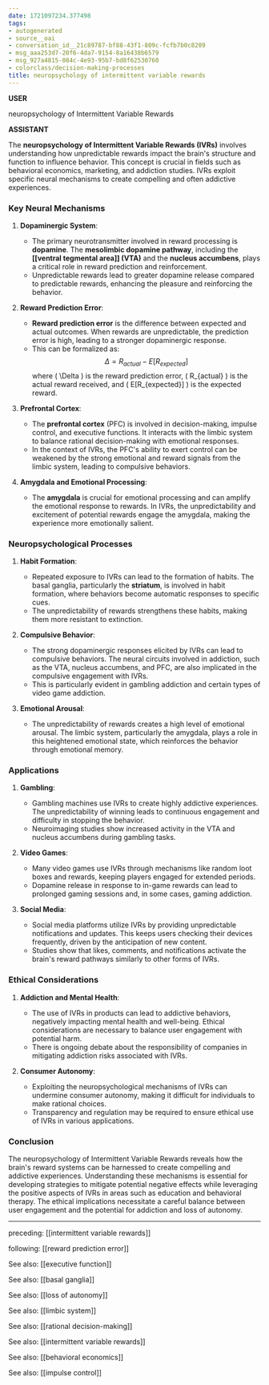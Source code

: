 ```yaml
---
date: 1721097234.377498
tags:
- autogenerated
- source__oai
- conversation_id__21c89787-bf88-43f1-809c-fcfb7b0c8209
- msg_aaa253d7-20f6-4da7-9154-8a16438b6579
- msg_927a4815-084c-4e93-95b7-bd8f62530760
- colorclass/decision-making-processes
title: neuropsychology of intermittent variable rewards
---
```


**USER**

neuropsychology of Intermittent Variable Rewards


**ASSISTANT**

The **neuropsychology of Intermittent Variable Rewards (IVRs)** involves understanding how unpredictable rewards impact the brain's structure and function to influence behavior. This concept is crucial in fields such as behavioral economics, marketing, and addiction studies. IVRs exploit specific neural mechanisms to create compelling and often addictive experiences.

### Key Neural Mechanisms

1. **Dopaminergic System**:
   - The primary neurotransmitter involved in reward processing is **dopamine**. The **mesolimbic dopamine pathway**, including the **[[ventral tegmental area]] (VTA)** and the **nucleus accumbens**, plays a critical role in reward prediction and reinforcement.
   - Unpredictable rewards lead to greater dopamine release compared to predictable rewards, enhancing the pleasure and reinforcing the behavior.

2. **Reward Prediction Error**:
   - **Reward prediction error** is the difference between expected and actual outcomes. When rewards are unpredictable, the prediction error is high, leading to a stronger dopaminergic response.
   - This can be formalized as:
     $$ \Delta = R_{actual} - E[R_{expected}] $$
     where \( \Delta \) is the reward prediction error, \( R_{actual} \) is the actual reward received, and \( E[R_{expected}] \) is the expected reward.

3. **Prefrontal Cortex**:
   - The **prefrontal cortex** (PFC) is involved in decision-making, impulse control, and executive functions. It interacts with the limbic system to balance rational decision-making with emotional responses.
   - In the context of IVRs, the PFC's ability to exert control can be weakened by the strong emotional and reward signals from the limbic system, leading to compulsive behaviors.

4. **Amygdala and Emotional Processing**:
   - The **amygdala** is crucial for emotional processing and can amplify the emotional response to rewards. In IVRs, the unpredictability and excitement of potential rewards engage the amygdala, making the experience more emotionally salient.

### Neuropsychological Processes

1. **Habit Formation**:
   - Repeated exposure to IVRs can lead to the formation of habits. The basal ganglia, particularly the **striatum**, is involved in habit formation, where behaviors become automatic responses to specific cues.
   - The unpredictability of rewards strengthens these habits, making them more resistant to extinction.

2. **Compulsive Behavior**:
   - The strong dopaminergic responses elicited by IVRs can lead to compulsive behaviors. The neural circuits involved in addiction, such as the VTA, nucleus accumbens, and PFC, are also implicated in the compulsive engagement with IVRs.
   - This is particularly evident in gambling addiction and certain types of video game addiction.

3. **Emotional Arousal**:
   - The unpredictability of rewards creates a high level of emotional arousal. The limbic system, particularly the amygdala, plays a role in this heightened emotional state, which reinforces the behavior through emotional memory.

### Applications

1. **Gambling**:
   - Gambling machines use IVRs to create highly addictive experiences. The unpredictability of winning leads to continuous engagement and difficulty in stopping the behavior.
   - Neuroimaging studies show increased activity in the VTA and nucleus accumbens during gambling tasks.

2. **Video Games**:
   - Many video games use IVRs through mechanisms like random loot boxes and rewards, keeping players engaged for extended periods.
   - Dopamine release in response to in-game rewards can lead to prolonged gaming sessions and, in some cases, gaming addiction.

3. **Social Media**:
   - Social media platforms utilize IVRs by providing unpredictable notifications and updates. This keeps users checking their devices frequently, driven by the anticipation of new content.
   - Studies show that likes, comments, and notifications activate the brain's reward pathways similarly to other forms of IVRs.

### Ethical Considerations

1. **Addiction and Mental Health**:
   - The use of IVRs in products can lead to addictive behaviors, negatively impacting mental health and well-being. Ethical considerations are necessary to balance user engagement with potential harm.
   - There is ongoing debate about the responsibility of companies in mitigating addiction risks associated with IVRs.

2. **Consumer Autonomy**:
   - Exploiting the neuropsychological mechanisms of IVRs can undermine consumer autonomy, making it difficult for individuals to make rational choices.
   - Transparency and regulation may be required to ensure ethical use of IVRs in various applications.

### Conclusion

The neuropsychology of Intermittent Variable Rewards reveals how the brain's reward systems can be harnessed to create compelling and addictive experiences. Understanding these mechanisms is essential for developing strategies to mitigate potential negative effects while leveraging the positive aspects of IVRs in areas such as education and behavioral therapy. The ethical implications necessitate a careful balance between user engagement and the potential for addiction and loss of autonomy.


---

preceding: [[intermittent variable rewards]]  


following: [[reward prediction error]]

See also: [[executive function]]


See also: [[basal ganglia]]


See also: [[loss of autonomy]]


See also: [[limbic system]]


See also: [[rational decision-making]]


See also: [[intermittent variable rewards]]


See also: [[behavioral economics]]


See also: [[impulse control]]